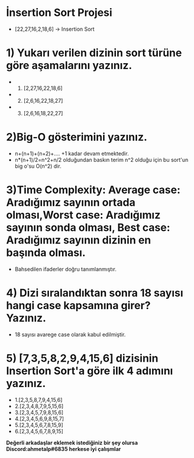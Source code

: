 # İnsertion Sort Projesi
* [22,27,16,2,18,6] -> Insertion Sort

# 1) Yukarı verilen dizinin sort türüne göre aşamalarını yazınız.

* 1. [2,27,16,22,18,6]
* 2. [2,6,16,22,18,27]
* 3. [2,6,16,18,22,27]

# 2)Big-O gösterimini yazınız.

* n+(n+1)+(n+2)+.... +1 kadar devam etmektedir.
* n*(n+1)/2=n^2+n/2 olduğundan baskın terim n^2 olduğu için bu sort'un big o'su O(n^2) dir.

# 3)Time Complexity: Average case: Aradığımız sayının ortada olması,Worst case: Aradığımız sayının sonda olması, Best case: Aradığımız sayının dizinin en başında olması.

* Bahsedilen ifaderler doğru tanımlanmıştır.

# 4) Dizi sıralandıktan sonra 18 sayısı hangi case kapsamına girer? Yazınız.
 
* 18 sayısı avarege case olarak kabul edilmiştir.

# 5) [7,3,5,8,2,9,4,15,6] dizisinin Insertion Sort'a göre ilk 4 adımını yazınız.

* 1.[2,3,5,8,7,9,4,15,6]
* 2.[2,3,4,8,7,9,5,15,6]
* 3.[2,3,4,5,7,9,8,15,6]
* 4.[2,3,4,5,6,9,8,15,7]
* 5.[2,3,4,5,6,7,8,15,9]
* 6.[2,3,4,5,6,7,8,9,15]

**Değerli arkadaşlar eklemek istediğiniz bir şey olursa Discord:ahmetalp#6835 herkese iyi çalışmlar**
